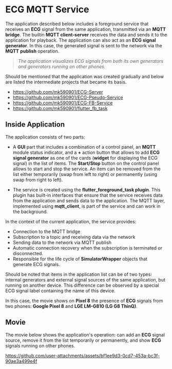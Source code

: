 # ECG MQTT Service

The application described below includes a foreground service that receives an __ECG__ signal from the same application, transmitted via an __MQTT bridge__. The builtin __MQTT client-server__ receives the data and sends it to the application for playback. The application can also act as an __ECG signal generator__. In this case, the generated signal is sent to the network via the __MQTT__ __publish__ operation.

> _The application visualizes ECG signals from both its own generators and generators running on other phones._

Should be mentioned that the application was created gradually and below are listed the intermediate projects that became its basis.

* https://github.com/mk590901/ECG-Server
* https://github.com/mk590901/ECG-Pseudo-Service
* https://github.com/mk590901/ECG-FB-Service
* https://github.com/mk590901/flutter_fb_task

## Inside Application

The application consists of two parts:

* A __GUI__ part that includes a combination of a control panel, an __MQTT__ module status indicator, and a __+__ action button that allows to add __ECG signal generator__ as one of the cards (__widget__ for displaying the ECG signal) in the list of items. The __Start/Stop__ button on the control panel allows to start and stop the service. An item can be removed from the list either temporarily (swap from left to right) or permanently (using swap from right to left).

* The service is created using the __flutter_foreground_task plugin__. This plugin has built-in interfaces that ensure that the service receives data from the application and sends data to the application. The MQTT layer, implemented using __mqtt_client__, is part of the service and can work in the background.

In the context of the current application, the service provides:
* Connection to the MQTT bridge
* Subscription to a topic and receiving data via the network
* Sending data to the network via MQTT publish
* Automatic connection recovery when the subscription is terminated or disconnected.
* Responsible for the life cycle of __SimulatorWrapper__ objects that generate ECG signals.

Should be noted that items in the application list can be of two types: internal generators and external signal sources of the same application, but running on another device. This difference can be observed by a special ECG signal label containing the name of this device.

In this case, the movie shows on __Pixel 8__ the presence of __ECG__ signals from two phones: __Google Pixel 8__ and __LGE LM-G810 (LG G8 ThinQ)__.

## Movie

The movie below shows the application's operation: can add an __ECG__ signal source, remove it from the list temporarily or permanently, and show __ECG__ signals running on other phones.

https://github.com/user-attachments/assets/bf1ee9d3-0cd7-453a-bc3f-90ae3a499e4f




